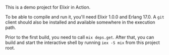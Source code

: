 This is a demo project for Elixir in Action.

To be able to compile and run it, you'll need Elixir 1.0.0 and Erlang 17.0. A `git` client should also be installed and available somewhere in the execution path.

Prior to the first build, you need to call `mix deps.get`. After that, you can build and start the interactive shell by running `iex -S mix` from this project root.
